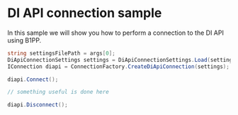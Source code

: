 # DI API connection sample

In this sample we will show you how to perform a connection to the DI API using B1PP.

```csharp
string settingsFilePath = args[0];
DiApiConnectionSettings settings = DiApiConnectionSettings.Load(settingsFilePath);
IConnection diapi = ConnectionFactory.CreateDiApiConnection(settings);

diapi.Connect();

// something useful is done here

diapi.Disconnect();
```